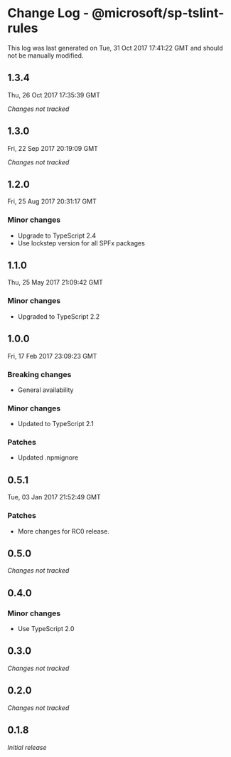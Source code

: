 # Change Log - @microsoft/sp-tslint-rules

This log was last generated on Tue, 31 Oct 2017 17:41:22 GMT and should not be manually modified.

## 1.3.4
Thu, 26 Oct 2017 17:35:39 GMT

*Changes not tracked*

## 1.3.0
Fri, 22 Sep 2017 20:19:09 GMT

*Changes not tracked*

## 1.2.0
Fri, 25 Aug 2017 20:31:17 GMT

### Minor changes

- Upgrade to TypeScript 2.4
- Use lockstep version for all SPFx packages

## 1.1.0
Thu, 25 May 2017 21:09:42 GMT

### Minor changes

- Upgraded to TypeScript 2.2

## 1.0.0
Fri, 17 Feb 2017 23:09:23 GMT

### Breaking changes

- General availability

### Minor changes

- Updated to TypeScript 2.1

### Patches

- Updated .npmignore

## 0.5.1
Tue, 03 Jan 2017 21:52:49 GMT

### Patches

- More changes for RC0 release.

## 0.5.0

*Changes not tracked*

## 0.4.0

### Minor changes

- Use TypeScript 2.0

## 0.3.0

*Changes not tracked*

## 0.2.0

*Changes not tracked*

## 0.1.8

*Initial release*

